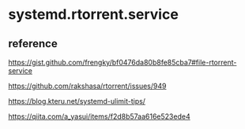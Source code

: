 # systemd.rtorrent.service

## reference

https://gist.github.com/frengky/bf0476da80b8fe85cba7#file-rtorrent-service

https://github.com/rakshasa/rtorrent/issues/949

https://blog.kteru.net/systemd-ulimit-tips/

https://qiita.com/a_yasui/items/f2d8b57aa616e523ede4
